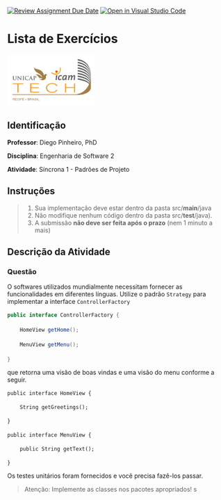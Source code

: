 [![Review Assignment Due Date](https://classroom.github.com/assets/deadline-readme-button-24ddc0f5d75046c5622901739e7c5dd533143b0c8e959d652212380cedb1ea36.svg)](https://classroom.github.com/a/_zceFCQy)
[![Open in Visual Studio Code](https://classroom.github.com/assets/open-in-vscode-718a45dd9cf7e7f842a935f5ebbe5719a5e09af4491e668f4dbf3b35d5cca122.svg)](https://classroom.github.com/online_ide?assignment_repo_id=11806572&assignment_repo_type=AssignmentRepo)
# Lista de Exercícios
<img src="assets/images/Unicap_Icam_Tech-01.png" alt="drawing" width="200"/>

## Identificação
**Professor**: Diego Pinheiro, PhD

**Disciplina**: Engenharia de Software 2

**Atividade**: Síncrona 1 - Padrões de Projeto

## Instruções 
> 1. Sua implementação deve estar dentro da pasta src/**main**/java 
> 2. Não modifique nenhum código dentro da pasta src/**test**/java).
> 3. A submissão **não deve ser feita após o prazo** (nem 1 minuto a mais)

## Descrição da Atividade
### Questão 
O softwares utilizados mundialmente necessitam fornecer as funcionalidades em diferentes línguas. Utilize o padrão `Strategy` para implementar a interface `ControllerFactory` 

```java
public interface ControllerFactory {

    HomeView getHome();

    MenuView getMenu();
    
}
```

que retorna uma visão de boas vindas e uma visão do menu conforme a seguir.

```
public interface HomeView {

    String getGreetings();
    
}

public interface MenuView {

    public String getText();
    
}
```

Os testes unitários foram fornecidos e você precisa fazê-los passar.

> Atenção: Implemente as classes nos pacotes apropriados! s